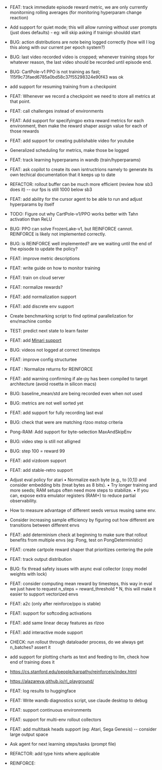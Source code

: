 - FEAT: track immediate episode reward metric, we are only currently monitorning rolling averages (for monitoring hyperparam change reaction)

- Add support for quiet mode; this will allow running without user prompts (just does defaults) - eg: will skip asking if trainign shouldd start


- BUG: action distributions are note being logged correctly (how will I log this along with our current per epoch system?)
- BUG: last video recorded video is cropped; whenever training stops for whatever reason, the last video should be recorded until episode end.

- BUG: CartPole-v1 PPO is not training as fast; 115f9c73faed6785a0bd58c37f55298324e90f43 was ok
- add support for resuming training from a checkpoint
- FEAT: Whenever we record a checkpoint we need to store all metrics at that point.
- FEAT: call challenges instead of environments
- FEAT: Add support for specifyingpo extra reward metrics for each environment, then make the reward shaper assign value for each of those rewards

- FEAT: add support for creating publishable video for youtube

- Generalized scheduling for metrics, make those be logged
- FEAT: track learning hyperparams in wandb (train/hyperparams)

- FEAT: ask copilot to create its own isntructrions namely to generate its own techical documentation that it keeps up to date
- REFACTOR: rollout buffer can be much more efficient (review how sb3 does it) -- our fps is still 1000 below sb3
- FEAT: add ability for the cursor agent to be able to run and adjust hyperparams by itself
- TODO: Figure out why CartPole-v1/PPO works better with Tahn activation than ReLU
- BUG: PPO can solve FrozenLake-v1, but REINFORCE cannot. REINFORCE is likely not implemented correctly.
- BUG: is REINFORCE well implemented? are we waiting until the end of the episode to update the policy?
- FEAT: improve metric descriptions
- FEAT: write guide on how to monitor training
- FEAT: train on cloud server
- FEAT: normalize rewards?
- FEAT: add normalization support
- FEAT: add discrete env support
- Create benchmarking script to find optimal parallelization for env/machine combo
- TEST: predict next state to learn faster
- FEAT: add [Minari support](https://minari.farama.org/)
- BUG: videos not logged at correct timesteps
- FEAT: improve config structurtee
- FEAT : Normalize returns for REINFORCE
- FEAT: add warning confirming if ale-py has been compiled to target architecture (avoid rosetta in silicon macs)
- BUG: baseline_mean/std are being recorded even when not used
- BUG: metrics are not well sorted yet
- FEAT: add support for fully recording last eval
- BUG: check that were are matching rlzoo mstop criteria
- Pong-RAM: Add support for byte-selection
MaxAndSkipEnv
- BUG: video step is still not alligned
- BUG: step 100 = reward 99
- FEAT: add vizdoom support
- FEAT: add stable-retro support
- Adjust eval policy for atari
	•	Normalize each byte (e.g., to [0,1]) and consider embedding bits (treat bytes as 8 bits).
	•	Try longer training and more seeds; RAM setups often need more steps to stabilize.
	•	If you can, expose extra emulator registers (RAM+) to reduce partial observability.
- How to measure advantage of different seeds versus reusing same env.
- Consider increasing sample efficiency by figuring out how different are transitions between different envs
- FEAT: add determinism check at beginning to make sure that rollout benefits from multiple envs (eg: Pong, test on PongDeterministic)
- FEAT: create cartpole reward shaper that prioritizes centering the pole
- FEAT: track output distribution
- BUG: fix thread safety issues with async eval collector (copy model weights with lock)
- FEAT: consider computing mean reward by timesteps, this way in eval we just have to request n_steps = reward_threshold * N, this will make it easier to support vectorized envs
- FEAT: a2c (only after reinforce/ppo is stable)
- FEAT: support for softcoding activations
- FEAT: add same linear decay features as rlzoo
- FEAT: add interactive mode support
- CHECK: run rollout through dataloader process, do we always get n_batches? assert it 
- add support for plotting charts as text and feeding to llm, check how end of training does it
- https://cs.stanford.edu/people/karpathy/reinforcejs/index.html
- https://alazareva.github.io/rl_playground/
- FEAT: log results to huggingface
- FEAT: Write wandb diagnostics script, use claude desktop to debug
- FEAT: support continuous environments
- FEAT: support for multi-env rollout collectors
- FEAT: add multitask heads support (eg: Atari, Sega Genesis) -- consider large output space
- Ask agent for next learning steps/tasks (prompt file)
- REFACTOR: add type hints where applicable

- REINFORCE:
